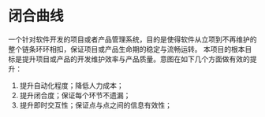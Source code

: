 # 闭合曲线
  一个针对软件开发的项目或者产品管理系统，目的是使得软件从立项到不再维护的整个链条环环相扣，保证项目或产品生命期的稳定与流畅运转。
  本项目的根本目标是提升项目或产品的开发维护效率与产品质量。意图在如下几个方面做有效的提升：
  1. 提升自动化程度；降低人力成本；
  2. 提升闭合度；保证每个环节不遗漏；
  3. 提升即时交互性；保证点与点之间的信息有效性；
